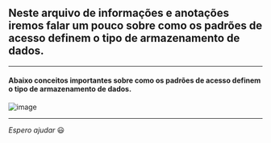 ## Neste arquivo de informações e anotações iremos falar um pouco sobre como os padrões de acesso definem o tipo de armazenamento de dados.

---

#### Abaixo conceitos importantes sobre como os padrões de acesso definem o tipo de armazenamento de dados.

![image](https://github.com/Phelipe-Sempreboni/tutorials-informations-notes/assets/57469401/c80d0baa-c1cf-41b4-aa4d-289a66d5baf7)

---

_Espero ajudar_ :smiley:
